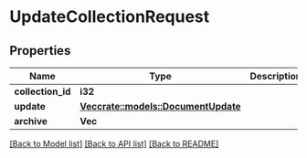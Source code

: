 # UpdateCollectionRequest

## Properties

Name | Type | Description | Notes
------------ | ------------- | ------------- | -------------
**collection_id** | **i32** |  | 
**update** | [**Vec<crate::models::DocumentUpdate>**](DocumentUpdate.md) |  | 
**archive** | **Vec<String>** |  | 

[[Back to Model list]](../README.md#documentation-for-models) [[Back to API list]](../README.md#documentation-for-api-endpoints) [[Back to README]](../README.md)


